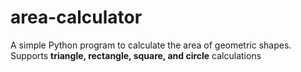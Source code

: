 # area-calculator
A simple Python program to calculate the area of geometric shapes.   Supports **triangle, rectangle, square, and circle** calculations

